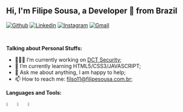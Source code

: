<!-- Your title -->
## Hi, I'm Filipe Sousa, a Developer 🚀 from Brazil

<!-- Your badges
You can use the website to generate badges: https://shields.io/
-->

[![Github](https://img.shields.io/badge/-Github-000?style=flat&logo=Github&logoColor=white)](https://github.com/filso11)
[![Linkedin](https://img.shields.io/badge/-LinkedIn-blue?style=flat&logo=Linkedin&logoColor=white)](https://www.linkedin.com/in/filipe-sousa-aaa070228//)
[![Instagram](https://img.shields.io/badge/-Instagram-c13584?style=flat&labelColor=c13584&logo=instagram&logoColor=white)](https://www.instagram.com/filipe.sousa__/)
[![Gmail](https://img.shields.io/badge/-Gmail-c14438?style=flat&logo=Gmail&logoColor=white)](mailto:filipe.luucas@gmail.com)

&nbsp;

<!-- Talking about you -->
**Talking about Personal Stuffs:**

- 👨🏽‍💻 I’m currently working on [DCT Security](https://dctsecurity.com.br/);
- 🌱 I’m currently learning HTML5/CSS3/JAVASCRIPT;
- 💬 Ask me about anything, I am happy to help;
- 📫 How to reach me: filso11@filipesousa.com.br;

**Languages and Tools:**
  <!-- Your languages and tools. Be careful with the alignment. 
  You can use this sites to get logos: https://www.vectorlogo.zone or https://simpleicons.org/
  -->
  <code><img width="5%" src="https://www.vectorlogo.zone/logos/w3_html5/w3_html5-icon.svg"></code>
  <code><img width="5%" src="https://www.vectorlogo.zone/logos/w3_css/w3_css-icon.svg"></code>
  <code><img width="5%" src="https://www.vectorlogo.zone/logos/javascript/javascript-icon.svg"></code>
